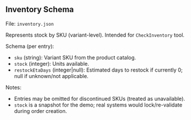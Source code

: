## Inventory Schema

File: `inventory.json`

Represents stock by SKU (variant-level). Intended for `CheckInventory` tool.

Schema (per entry):
- `sku` (string): Variant SKU from the product catalog.
- `stock` (integer): Units available.
- `restockEtaDays` (integer|null): Estimated days to restock if currently 0; null if unknown/not applicable.

Notes:
- Entries may be omitted for discontinued SKUs (treated as unavailable).
- `stock` is a snapshot for the demo; real systems would lock/re-validate during order creation.


